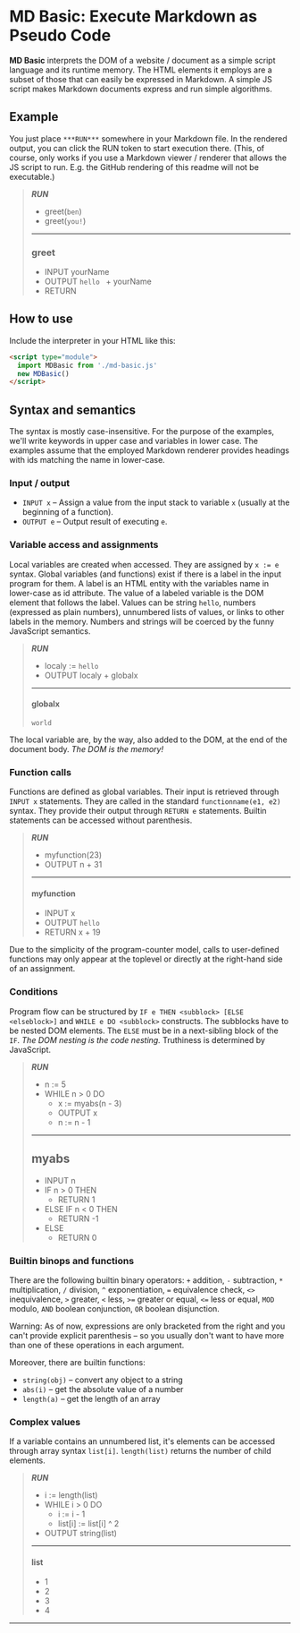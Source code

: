 # MD Basic: Execute Markdown as Pseudo Code

**MD Basic** interprets the DOM of a website / document as a simple script language and its runtime memory. The HTML elements it employs are a subset of those that can easily be expressed in Markdown. A simple JS script makes Markdown documents express and run simple algorithms.

## Example

You just place `***RUN***` somewhere in your Markdown file. In the rendered output, you can click the RUN token to start execution there. (This, of course, only works if you use a Markdown viewer / renderer that allows the JS script to run. E.g. the GitHub rendering of this readme will not be executable.)

> ***RUN***
>
> - greet(`ben`)
> - greet(`you!`)
> -----
>
> ### greet
>
> - INPUT yourName
> - OUTPUT `hello ` + yourName
> - RETURN


## How to use

Include the interpreter in your HTML like this:

```html
<script type="module">
  import MDBasic from './md-basic.js'
  new MDBasic()
</script>
```

## Syntax and semantics

The syntax is mostly case-insensitive. For the purpose of the examples, we'll write keywords in upper case and variables in lower case. The examples assume that the employed Markdown renderer provides headings with ids matching the name in lower-case.

### Input / output

- `INPUT x` – Assign a value from the input stack to variable `x` (usually at the beginning of a function).
- `OUTPUT e` – Output result of executing `e`.

### Variable access and assignments

Local variables are created when accessed. They are assigned by `x := e` syntax. Global variables (and functions) exist if there is a label in the input program for them. A label is an HTML entity with the variables name in lower-case as id attribute. The value of a labeled variable is the DOM element that follows the label. Values can be string `hello`, numbers (expressed as plain numbers), unnumbered lists of values, or links to other labels in the memory. Numbers and strings will be coerced by the funny JavaScript semantics.

> ***RUN***
> - localy := `hello `
> - OUTPUT localy + globalx
> ----------
>
> #### globalx
>
> `world`

The local variable are, by the way, also added to the DOM, at the end of the document body. *The DOM is the memory!*

### Function calls

Functions are defined as global variables. Their input is retrieved through `INPUT x` statements. They are called in the standard `functionname(e1, e2)` syntax. They provide their output through `RETURN e` statements. Builtin statements can be accessed without parenthesis.

> ***RUN***
>
> - myfunction(23)
> - OUTPUT n + 31
>
> ----------
>
> #### myfunction
>
> - INPUT x
> - OUTPUT `hello`
> - RETURN x + 19

Due to the simplicity of the program-counter model, calls to user-defined functions may only appear at the toplevel or directly at the right-hand side of an assignment.

### Conditions

Program flow can be structured by `IF e THEN <subblock> [ELSE <elseblock>]` and `WHILE e DO <subblock>` constructs. The subblocks have to be nested DOM elements. The `ELSE` must be in a next-sibling block of the `IF`. *The DOM nesting is the code nesting.* Truthiness is determined by JavaScript.

> ***RUN***
> - n := 5
> - WHILE n > 0 DO
>   - x := myabs(n - 3)
>   - OUTPUT x
>   - n := n - 1
>
> ---------
> ## myabs
> - INPUT n
> - IF n > 0 THEN
>   - RETURN 1
> - ELSE IF n < 0 THEN
>   - RETURN -1
> - ELSE
>   - RETURN 0

### Builtin binops and functions

There are the following builtin binary operators: `+` addition, `-` subtraction, `*` multiplication, `/` division, `^` exponentiation, `=` equivalence check, `<>` inequivalence, `>` greater, `<` less, `>=` greater or equal, `<=` less or equal, `MOD` modulo, `AND` boolean conjunction, `OR` boolean disjunction.

Warning: As of now, expressions are only bracketed from the right and you can't provide explicit parenthesis – so you usually don't want to have more than one of these operations in each argument.

Moreover, there are builtin functions:

- `string(obj)` – convert any object to a string
- `abs(i)` – get the absolute value of a number
- `length(a)` – get the length of an array

### Complex values

If a variable contains an unnumbered list, it's elements can be accessed through array syntax `list[i]`. `length(list)` returns the number of child elements.

> ***RUN***
> - i := length(list)
> - WHILE i > 0 DO
>   - i := i - 1
>   - list[i] := list[i] ^ 2
> - OUTPUT string(list)
> ------
> #### list
> - 1
> - 2
> - 3
> - 4

------


<script type="module">
  import MDBasic from './md-basic.js'
  new MDBasic()
</script>

